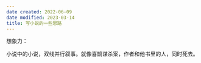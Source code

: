 ```yaml
---
date created: 2022-06-09
date modified: 2023-03-14
title: 写小说的一些思路
---
```


想象力：

小说中的小说，双线并行叙事。就像喜鹊谋杀案，作者和他书里的人，同时死去。
